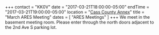 +++
contact = "KK0V"
date = "2017-03-21T18:00:00-05:00"
endTime = "2017-03-21T19:00:00-05:00"
location = "[Cass County Annex](/places/cass-county-annex/)"
title = "March ARES Meeting"
dates = [ "ARES Meetings" ]
+++
We meet in the basement meeting room. Please enter through the north
doors adjacent to the 2nd Ave S parking lot.
